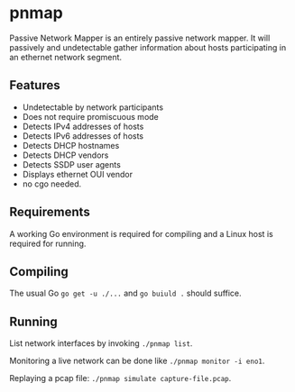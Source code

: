 pnmap
=====

Passive Network Mapper is an entirely passive network mapper. It will
passively and undetectable gather information about hosts participating
in an ethernet network segment.

Features
--------

- Undetectable by network participants
- Does not require promiscuous mode
- Detects IPv4 addresses of hosts
- Detects IPv6 addresses of hosts
- Detects DHCP hostnames
- Detects DHCP vendors
- Detects SSDP user agents
- Displays ethernet OUI vendor
- no cgo needed.

Requirements
------------

A working Go environment is required for compiling and a Linux host is required for running.

Compiling
---------

The usual Go `go get -u ./...` and `go buiuld .` should suffice.

Running
-------
List network interfaces by invoking `./pnmap list`.

Monitoring a live network can be done like `./pnmap monitor -i eno1`.

Replaying a pcap file: `./pnmap simulate capture-file.pcap`.
